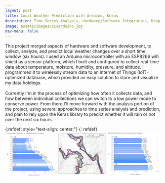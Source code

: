 ```yaml
---
layout: post
title: Local Weather Prediction with Arduino, Keras 
description: Time Series Analysis, Hardware/Software Integration, Deep Learning 
image: assets/images/picarduino.jpg
nav-menu: false
---
```


This project merged aspects of hardware and software development, to collect, analyze, and predict local weather changes over a short time window (six hours). I used an Arduino microcontroller with an ESP8266 wifi shield as a sensor platform, which I built and configured to collect real-time data about temperature, moisture, humidity, pressure, and altitude. I programmed it to wirelessly stream data to an Internet of Things (IoT)-optimized database, which provided an easy solution to store and visualize my data holdings. <br> <br>
Currently I'm in the process of optimizing how often it collects data, and how between individual collections we can switch to a low power mode to conserve power. From there I'll move forward with the analysis portion of the project, using several approaches to time series analysis and prediction, and plan to rely upon the Keras library to predict whether it will rain or not over the next six hours. 


{:refdef: style="text-align: center;"}
{: refdef}
![image1](/assets/images/glacier.png)
